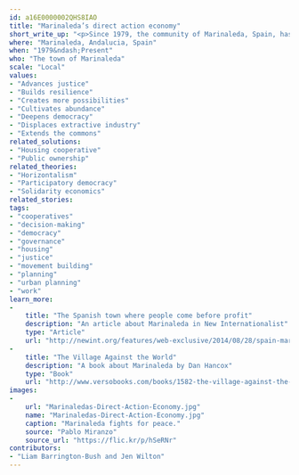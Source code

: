 ```yaml
---
id: a16E0000002QHS8IAO
title: "Marinaleda’s direct action economy"
short_write_up: "<p>Since 1979, the community of Marinaleda, Spain, has managed with very little money and lots of direct action to address the town’s economic needs. The community occupied and eventually collectivized the land of a local aristocrat, turned it into a cooperatively run olive farm, built hundreds of co-op homes, and instituted collaborative justice and decision-making processes via community assembly. As a result, a culture of collective action has helped Marinaleda fare better than much of the rest of Spain since the economic crisis of 2008.</p>"
where: "Marinaleda, Andalucia, Spain"
when: "1979&ndash;Present"
who: "The town of Marinaleda"
scale: "Local"
values:
- "Advances justice"
- "Builds resilience"
- "Creates more possibilities"
- "Cultivates abundance"
- "Deepens democracy"
- "Displaces extractive industry"
- "Extends the commons"
related_solutions:
- "Housing cooperative"
- "Public ownership"
related_theories:
- "Horizontalism"
- "Participatory democracy"
- "Solidarity economics"
related_stories:
tags:
- "cooperatives"
- "decision-making"
- "democracy"
- "governance"
- "housing"
- "justice"
- "movement building"
- "planning"
- "urban planning"
- "work"
learn_more:
-
    title: "The Spanish town where people come before profit"
    description: "An article about Marinaleda in New Internationalist"
    type: "Article"
    url: "http://newint.org/features/web-exclusive/2014/08/28/spain-marinaleda-utopia/"
-
    title: "The Village Against the World"
    description: "A book about Marinaleda by Dan Hancox"
    type: "Book"
    url: "http://www.versobooks.com/books/1582-the-village-against-the-world"
images:
-
    url: "Marinaledas-Direct-Action-Economy.jpg"
    name: "Marinaledas-Direct-Action-Economy.jpg"
    caption: "Marinaleda fights for peace."
    source: "Pablo Miranzo"
    source_url: "https://flic.kr/p/hSeRNr"
contributors:
- "Liam Barrington-Bush and Jen Wilton"
---
```

